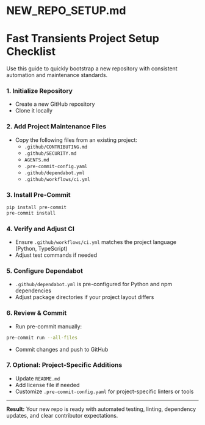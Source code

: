 # NEW_REPO_SETUP.md

# Fast Transients Project Setup Checklist

Use this guide to quickly bootstrap a new repository with consistent automation and maintenance standards.

### 1. Initialize Repository
- Create a new GitHub repository
- Clone it locally

### 2. Add Project Maintenance Files
- Copy the following files from an existing project:
  - `.github/CONTRIBUTING.md`
  - `.github/SECURITY.md`
  - `AGENTS.md`
  - `.pre-commit-config.yaml`
  - `.github/dependabot.yml`
  - `.github/workflows/ci.yml`

### 3. Install Pre-Commit
```bash
pip install pre-commit
pre-commit install
```

### 4. Verify and Adjust CI
- Ensure `.github/workflows/ci.yml` matches the project language (Python, TypeScript)
- Adjust test commands if needed

### 5. Configure Dependabot
- `.github/dependabot.yml` is pre-configured for Python and npm dependencies
- Adjust package directories if your project layout differs

### 6. Review & Commit
- Run pre-commit manually:
```bash
pre-commit run --all-files
```
- Commit changes and push to GitHub

### 7. Optional: Project-Specific Additions
- Update `README.md`
- Add license file if needed
- Customize `.pre-commit-config.yaml` for project-specific linters or tools

---

**Result:** Your new repo is ready with automated testing, linting, dependency updates, and clear contributor expectations.
